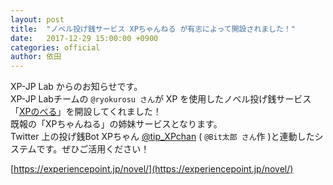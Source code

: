 ```yaml
---
layout: post
title:  "ノベル投げ銭サービス XPちゃんねる が有志によって開設されました！"
date:   2017-12-29 15:00:00 +0900
categories: official
author: 依田
---  
```

XP-JP Lab からのお知らせです。  
XP-JP Labチームの `@ryokurosu さん`が XP を使用したノベル投げ銭サービス「[XPのべる](https://experiencepoint.jp/novel/)」を開設してくれました！  
既報の「XPちゃんねる」の姉妹サービスとなります。  
Twitter 上の投げ銭Bot XPちゃん [@tip_XPchan](https://twitter.com/tip_XPchan) ( `@Bit太郎 さん`作 )と連動したシステムです。ぜひご活用ください！  

[https://experiencepoint.jp/novel/](https://experiencepoint.jp/novel/)  
